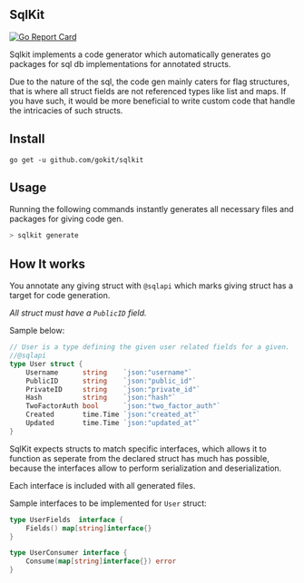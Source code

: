 SqlKit
--------
[![Go Report Card](https://goreportcard.com/badge/github.com/gokit/sqlkit)](https://goreportcard.com/report/github.com/gokit/sqlkit)

Sqlkit implements a code generator which automatically generates go packages for sql db implementations for annotated structs.

Due to the nature of the sql, the code gen mainly caters for flag structures, that is where all struct fields are not 
referenced types like list and maps. If you have such, it would be more beneficial to write custom code that handle the 
intricacies of such structs.

## Install

```
go get -u github.com/gokit/sqlkit
```

## Usage

Running the following commands instantly generates all necessary files and packages for giving code gen.

```go
> sqlkit generate
```

## How It works

You annotate any giving struct with `@sqlapi` which marks giving struct has a target for code generation. 

*All struct must have a `PublicID` field.*

Sample below:

```go
// User is a type defining the given user related fields for a given.
//@sqlapi
type User struct {
	Username      string    `json:"username"`
	PublicID      string    `json:"public_id"`
	PrivateID     string    `json:"private_id"`
	Hash          string    `json:"hash"`
	TwoFactorAuth bool      `json:"two_factor_auth"`
	Created       time.Time `json:"created_at"`
	Updated       time.Time `json:"updated_at"`
}
```

SqlKit expects structs to match specific interfaces, which allows it to function as seperate from the declared struct has much has possible, because the interfaces allow to perform serialization and deserialization.

Each interface is included with all generated files.

Sample interfaces to be implemented for `User` struct:

```go
type UserFields  interface {
	Fields() map[string]interface{}
}

type UserConsumer interface {
	Consume(map[string]interface{}) error
}
```

